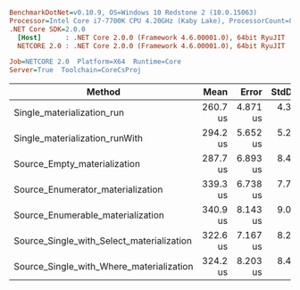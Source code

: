 ``` ini

BenchmarkDotNet=v0.10.9, OS=Windows 10 Redstone 2 (10.0.15063)
Processor=Intel Core i7-7700K CPU 4.20GHz (Kaby Lake), ProcessorCount=8
.NET Core SDK=2.0.0
  [Host]      : .NET Core 2.0.0 (Framework 4.6.00001.0), 64bit RyuJIT
  NETCORE 2.0 : .NET Core 2.0.0 (Framework 4.6.00001.0), 64bit RyuJIT

Job=NETCORE 2.0  Platform=X64  Runtime=Core  
Server=True  Toolchain=CoreCsProj  

```
 |                                    Method |     Mean |    Error |   StdDev |  Gen 0 |  Gen 1 | Allocated |
 |------------------------------------------ |---------:|---------:|---------:|-------:|-------:|----------:|
 |                Single_materialization_run | 260.7 us | 4.871 us | 4.318 us | 0.7673 | 0.2325 |   29.2 KB |
 |            Single_materialization_runWith | 294.2 us | 5.652 us | 5.287 us | 0.7468 | 0.2011 |  29.42 KB |
 |              Source_Empty_materialization | 287.7 us | 6.893 us | 8.466 us | 0.9766 | 0.3357 |  32.67 KB |
 |         Source_Enumerator_materialization | 339.3 us | 6.738 us | 7.759 us | 1.3672 | 0.5469 |  41.46 KB |
 |         Source_Enumerable_materialization | 340.9 us | 8.143 us | 9.051 us | 1.0376 | 0.3357 |  41.44 KB |
 | Source_Single_with_Select_materialization | 322.6 us | 7.167 us | 8.253 us | 0.9988 | 0.3773 |  38.51 KB |
 |  Source_Single_with_Where_materialization | 324.2 us | 8.203 us | 8.423 us | 1.1985 | 0.5105 |  38.21 KB |
